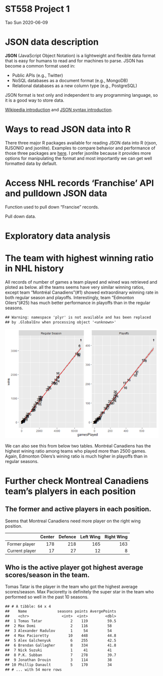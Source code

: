 ST558 Project 1
================
Tao Sun
2020-06-09

# **JSON data description**

**JSON** (JavaScript Object Notation) is a lightweight and flexible data
format that is easy for humans to read and for machines to parse. JSON
has become a common format used in:

  - Public APIs (e.g., Twitter)
  - NoSQL databases as a document format (e.g., MongoDB)
  - Relational databases as a new column type (e.g., PostgreSQL)

JSON format is text only and independent to any programming language, so
it is a good way to store data.

[Wikipedia introduction](https://en.wikipedia.org/wiki/JSON) and [JSON
syntax introduction](http://json.org/).

# **Ways to read JSON data into R**

There three major R packages available for reading JSON data into R
(rjson, RJSONIO and jsonlite). Examples to compare behavior and
performance of those three packages are
[here](https://rstudio-pubs-static.s3.amazonaws.com/31702_9c22e3d1a0c44968a4a1f9656f1800ab.html).
I prefer jsonlite because it provides more options for manipulating the
format and most importantly we can get well formatted data by default.

# **Access NHL records ‘Franchise’ API and pulldown JSON data**

Function used to pull down “Francise” records.

Pull down data.

# **Exploratory data analysis**

<!--html_preserve-->

<div id="htmlwidget-8aae9b3f61192cf97754" class="datatables html-widget" style="width:100%;height:auto;">

</div>

<script type="application/json" data-for="htmlwidget-8aae9b3f61192cf97754">{"x":{"filter":"none","caption":"<caption>Current NHL teams<\/caption>","data":[[1,5,6,10,11,12,14,15,16,17,18,19,20,21,22,23,24,25,26,27,28,29,30,31,32,33,34,35,36,37,38],[19171918,19171918,19241925,19261927,19261927,19261927,19671968,19671968,19671968,19671968,19671968,19701971,19701971,19721973,19721973,19741975,19741975,19791980,19791980,19791980,19791980,19911992,19921993,19921993,19931994,19931994,19981999,19992000,20002001,20002001,20172018],["Canadiens","Maple Leafs","Bruins","Rangers","Blackhawks","Red Wings","Kings","Stars","Flyers","Penguins","Blues","Sabres","Canucks","Flames","Islanders","Devils","Capitals","Oilers","Hurricanes","Avalanche","Coyotes","Sharks","Senators","Lightning","Ducks","Panthers","Predators","Jets","Blue Jackets","Wild","Golden Knights"],["Montréal","Toronto","Boston","New York","Chicago","Detroit","Los Angeles","Dallas","Philadelphia","Pittsburgh","St. Louis","Buffalo","Vancouver","Calgary","New York","New Jersey","Washington","Edmonton","Carolina","Colorado","Arizona","San Jose","Ottawa","Tampa Bay","Anaheim","Florida","Nashville","Winnipeg","Columbus","Minnesota","Vegas"]],"container":"<table class=\"display\">\n  <thead>\n    <tr>\n      <th>Franchise ID<\/th>\n      <th>First Season<\/th>\n      <th>Team Name<\/th>\n      <th>Team City<\/th>\n    <\/tr>\n  <\/thead>\n<\/table>","options":{"columnDefs":[{"className":"dt-right","targets":[0,1]}],"order":[],"autoWidth":false,"orderClasses":false}},"evals":[],"jsHooks":[]}</script>

<!--/html_preserve-->

# **The team with highest winning ratio in NHL history**

All records of number of games a team played and wined was retrieved and
ploted as below. all the teams seems have very similar winning ratios,
except team “Montréal Canadiens”(\#1) showed extraordinary winning rate
in both regular season and playoffs. Interestingly, team “Edmonton
Oilers”(\#25) has much better performance in playoffs than in the
regular seasons.

    ## Warning: namespace 'plyr' is not available and has been replaced
    ## by .GlobalEnv when processing object '<unknown>'

![](README_files/figure-gfm/unnamed-chunk-2-1.png)<!-- -->

We can also see this from below two tables. Montréal Canadiens has the
highest wining ratio among teams who played more than 2500 games. Again,
Edmonton Oilers’s wining ratio is much higher in playoffs than in
regular seasons.

<!--html_preserve-->

<div id="htmlwidget-2684d1341a70846b5bcd" class="datatables html-widget" style="width:100%;height:auto;">

</div>

<script type="application/json" data-for="htmlwidget-2684d1341a70846b5bcd">{"x":{"filter":"none","caption":"<caption>Winning rato in regular seasons<\/caption>","data":[["Vegas Golden Knights","Dallas Stars","Montréal Canadiens","Winnipeg Jets","Philadelphia Flyers","Colorado Avalanche","Boston Bruins","Nashville Predators","Minnesota Wild","Ottawa Senators (1917)","New Jersey Devils","Washington Capitals","Calgary Flames","Anaheim Ducks","San Jose Sharks","Toronto St. Patricks","Buffalo Sabres","Detroit Red Wings","St. Louis Blues","Pittsburgh Penguins","Carolina Hurricanes","Edmonton Oilers","Phoenix Coyotes","Toronto Arenas","New York Islanders","New York Rangers","Ottawa Senators","Toronto Maple Leafs","Tampa Bay Lightning","Columbus Blue Jackets","Montreal Maroons","Chicago Blackhawks","Florida Panthers","Vancouver Canucks","Los Angeles Kings","Atlanta Flames","Quebec Nordiques","Arizona Coyotes","Atlanta Thrashers","Winnipeg Jets (1979)","Hartford Whalers","Minnesota North Stars","Hamilton Tigers","Detroit Falcons","Detroit Cougars","Brooklyn Americans","Pittsburgh Pirates","New York Americans","Oakland Seals","Cleveland Barons","California Golden Seals","Colorado Rockies","St. Louis Eagles","Montreal Wanderers","Quebec Bulldogs","Kansas City Scouts","Philadelphia Quakers"],[38,15,1,35,16,27,6,34,37,3,23,24,21,32,29,5,19,12,18,17,26,25,28,5,22,10,30,5,31,36,7,11,33,20,14,21,27,28,35,28,26,15,4,12,12,8,9,8,13,13,13,23,3,2,4,23,9],[235,2053,6731,693,4115,1922,6570,1675,1511,542,2937,3577,3098,2055,2218,230,3889,6237,4117,4115,1756,3179,1360,40,3732,6504,2139,6460,2138,1512,622,6504,2053,3889,4116,636,1256,480,902,1338,1420,2062,126,92,176,48,212,736,226,160,472,480,48,6,24,160,44],[133,1061,3449,352,2054,968,3208,821,724,258,1375,1664,1471,973,1049,109,1790,2872,1902,1866,791,1434,615,18,1656,2856,948,2838,949,660,271,2788,852,1626,1733,268,497,190,342,506,534,758,47,34,64,16,67,239,66,47,116,113,11,1,4,27,4],[0.57,0.52,0.51,0.51,0.5,0.5,0.49,0.49,0.48,0.48,0.47,0.47,0.47,0.47,0.47,0.47,0.46,0.46,0.46,0.45,0.45,0.45,0.45,0.45,0.44,0.44,0.44,0.44,0.44,0.44,0.44,0.43,0.42,0.42,0.42,0.42,0.4,0.4,0.38,0.38,0.38,0.37,0.37,0.37,0.36,0.33,0.32,0.32,0.29,0.29,0.25,0.24,0.23,0.17,0.17,0.17,0.09]],"container":"<table class=\"display\">\n  <thead>\n    <tr>\n      <th> <\/th>\n      <th>Franchise ID<\/th>\n      <th>Team Name<\/th>\n      <th>Number of games played<\/th>\n      <th>Number of games wined<\/th>\n    <\/tr>\n  <\/thead>\n<\/table>","options":{"columnDefs":[{"className":"dt-right","targets":[1,2,3,4]},{"orderable":false,"targets":0}],"order":[],"autoWidth":false,"orderClasses":false}},"evals":[],"jsHooks":[]}</script>

<!--/html_preserve-->

<!--html_preserve-->

<div id="htmlwidget-9f2752830b0be743e7f2" class="datatables html-widget" style="width:100%;height:auto;">

</div>

<script type="application/json" data-for="htmlwidget-9f2752830b0be743e7f2">{"x":{"filter":"none","caption":"<caption>Winning rato in regular seasons<\/caption>","data":[["Edmonton Oilers","Vegas Golden Knights","Montréal Canadiens","Toronto Arenas","Colorado Avalanche","Anaheim Ducks","New York Islanders","Pittsburgh Penguins","New Jersey Devils","Carolina Hurricanes","Tampa Bay Lightning","Detroit Red Wings","Dallas Stars","Philadelphia Flyers","Boston Bruins","Chicago Blackhawks","San Jose Sharks","Buffalo Sabres","Ottawa Senators","Toronto Maple Leafs","Washington Capitals","Minnesota North Stars","New York Rangers","Nashville Predators","St. Louis Blues","Calgary Flames","Vancouver Canucks","Los Angeles Kings","Quebec Nordiques","Ottawa Senators (1917)","Florida Panthers","Winnipeg Jets","Montreal Maroons","Phoenix Coyotes","Hartford Whalers","Minnesota Wild","Toronto St. Patricks","Columbus Blue Jackets","New York Americans","Winnipeg Jets (1979)","Oakland Seals","Pittsburgh Pirates","Atlanta Flames","Atlanta Thrashers","Colorado Rockies","Detroit Cougars","Detroit Falcons"],[25,38,1,5,27,32,22,17,23,26,31,12,15,16,6,11,29,19,30,5,24,15,10,34,18,21,20,14,27,3,33,35,7,28,26,37,5,36,8,28,13,9,21,35,23,12,12],[264,27,749,7,194,162,272,381,257,93,137,618,173,433,651,539,241,256,151,533,282,166,515,111,391,211,229,255,80,41,44,27,50,57,49,73,11,31,18,62,11,4,17,4,2,2,2],[159,16,429,4,109,89,148,206,137,49,73,325,90,221,321,264,119,124,72,254,135,80,244,51,180,98,101,111,35,18,18,11,20,22,18,26,4,11,6,19,3,1,2,0,0,0,0],[0.6,0.59,0.57,0.57,0.56,0.55,0.54,0.54,0.53,0.53,0.53,0.53,0.52,0.51,0.49,0.49,0.49,0.48,0.48,0.48,0.48,0.48,0.47,0.46,0.46,0.46,0.44,0.44,0.44,0.44,0.41,0.41,0.4,0.39,0.37,0.36,0.36,0.35,0.33,0.31,0.27,0.25,0.12,0,0,0,0]],"container":"<table class=\"display\">\n  <thead>\n    <tr>\n      <th> <\/th>\n      <th>Franchise ID<\/th>\n      <th>Team Name<\/th>\n      <th>Number of games played<\/th>\n      <th>Number of games wined<\/th>\n    <\/tr>\n  <\/thead>\n<\/table>","options":{"columnDefs":[{"className":"dt-right","targets":[1,2,3,4]},{"orderable":false,"targets":0}],"order":[],"autoWidth":false,"orderClasses":false}},"evals":[],"jsHooks":[]}</script>

<!--/html_preserve-->

# **Further check Montreal Canadiens team’s plalyers in each position**

## The former and active players in each position.

Seems that Montreal Canadiens need more player on the right wing
position.

|                | Center | Defence | Left Wing | Right Wing |
| -------------- | -----: | ------: | --------: | ---------: |
| Former player  |    178 |     218 |       165 |        163 |
| Current player |     17 |      27 |        12 |          8 |

## Who is the active player got highest average scores/season in the team.

Tomas Tatar is the player in the team who got the highest average
scores/season. Max Pacioretty is definitely the super star in the team
who performed so well in the past 10 seasons.

    ## # A tibble: 64 x 4
    ##    Name              seasons points AvergePoints
    ##    <chr>               <int>  <int>        <dbl>
    ##  1 Tomas Tatar             2    119         59.5
    ##  2 Max Domi                2    116         58  
    ##  3 Alexander Radulov       1     54         54  
    ##  4 Max Pacioretty         10    448         44.8
    ##  5 Alex Galchenyuk         6    255         42.5
    ##  6 Brendan Gallagher       8    334         41.8
    ##  7 Nick Suzuki             1     41         41  
    ##  8 P.K. Subban             7    278         39.7
    ##  9 Jonathan Drouin         3    114         38  
    ## 10 Phillip Danault         5    170         34  
    ## # ... with 54 more rows
